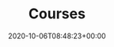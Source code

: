 ---
title : "Courses"
alternativeTitle: "Study Guides"
description: "Welcome to the Courses section. Over the last few months we have been publishing several Study Guides, these comprise mainly of two areas: Books and Youtube channels. We are not finished with them yet. Throughout the year, we will make several updates in response to the feedback we receive from you!"
lead: "Welcome to the Courses section. Over the last few months we have been publishing several Study Guides, these comprise mainly of two areas: Books and Youtube channels. We are not finished with them yet. Throughout the year, we will make several updates in response to the feedback we receive from you!"
date: 2020-10-06T08:48:23+00:00
lastmod:
  - :git
  - lastmod
  - date
  - publishDate
draft: false
images: []
alias: ["/courses/introduction"]
math: false
url: "/en/courses/"
---